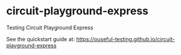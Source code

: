 # circuit-playground-express
Testing Circuit Playground Express

See the quickstart guide at: https://ouseful-testing.github.io/circuit-playground-express
